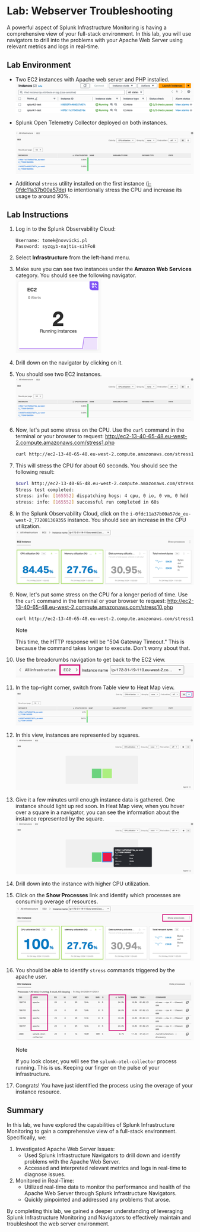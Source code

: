 # Lab: Webserver Troubleshooting 

A powerful aspect of Splunk Infrastructure Monitoring is having a comprehensive view of your full-stack environment. In this lab, you will use navigators to drill into the problems with your Apache Web Server using relevant metrics and logs in real-time.


## Lab Environment

- Two EC2 instances with Apache web server and PHP installed. ![ec2s](ec2s.png)

  

- Splunk Open Telemetry Collector deployed on both instances.

  ![infrastructure](infrastructure.png)	

- Additional `stress` utility installed on the first instance ([i-0fdc11a37b00a57de](https://eu-west-2.console.aws.amazon.com/ec2/home?region=eu-west-2#InstanceDetails:instanceId=i-0fdc11a37b00a57de)) to intentionally stress the CPU and increase its usage to around 90%. 
  
  
  
## Lab Instructions

  1. Log in to the Splunk Observability Cloud: 
     ``` 
     Username: tomek@novvicki.pl
     Password: syzqyb-najtis-sihFo8
     ```
  
     
  
  2. Select **Infrastructure** from the left-hand menu.

     

  3. Make sure you can see two instances under the **Amazon Web Services** category. You should see the following navigator.
     ![navigator](navigator.png)
  
     
  
  4. Drill down on the navigator by clicking on it.
     
  5. You should see two EC2 instances.![infrastructure](infrastructure.png)
  
     
  
  6. Now, let's put some stress on the CPU. Use the `curl` command in the terminal or your browser to request: http://ec2-13-40-65-48.eu-west-2.compute.amazonaws.com/stress1.php
  
     ```sh
     curl http://ec2-13-40-65-48.eu-west-2.compute.amazonaws.com/stress1.php
     ```
  
     
  
  7. This will stress the CPU for about 60 seconds. You should see the following result:
  
     ```sh
     $curl http://ec2-13-40-65-48.eu-west-2.compute.amazonaws.com/stress1.php
     Stress test completed:
     stress: info: [165552] dispatching hogs: 4 cpu, 0 io, 0 vm, 0 hdd
     stress: info: [165552] successful run completed in 60s
     ```
     
    
     
  8. In the Splunk Observability Cloud, click on the `i-0fdc11a37b00a57de_eu-west-2_772081369355` instance. You should see an increase in the CPU utilization.![cpu01](cpu01.png)
  
     
  
  9. Now, let's put some stress on the CPU for a longer period of time. Use the `curl` command in the terminal or your browser to request: http://ec2-13-40-65-48.eu-west-2.compute.amazonaws.com/stress10.php
  
     ```sh
     curl http://ec2-13-40-65-48.eu-west-2.compute.amazonaws.com/stress10.php
     ```
  
     
  
     > [!NOTE]
     >
     > This time, the HTTP response will be "504 Gateway Timeout." This is because the command takes longer to execute. Don't worry about that.

  

  10. Use the breadcrumbs navigation to get back to the EC2 view.![breadcrumbs](breadcrumbs.png)

  

  11. In the top-right corner, switch from Table view to Heat Map view.![table](table.png)
  
  12. In this view, instances are represented by squares. ![heatmap](heatmap.png)
  
      
  
  13. Give it a few minutes until enough instance data is gathered. One instance should light up red soon. In Heat Map view, when you hover over a square in a navigator, you can see the information about the instance represented by the square.![heatmap-red](heatmap-red.png)
  
      
  
  14. Drill down into the instance with higher CPU utilization. 
  
  15. Click on the **Show Processes** link and identify which processes are consuming overage of resources.  ![show-processes](show-processes.png) 
  
      
  
  16. You should be able to identify `stress` commands triggered by the apache user.![processes](processes.png)
  
      
  
      > [!NOTE]
      >
      > If you look closer, you will see the `splunk-otel-collector` process running. This is us. Keeping our finger on the pulse of your infrastructure.
  
      
  
  17. Congrats! You have just identified the process using the overage of your instance resource. 

  

## Summary

In this lab, we have explored the capabilities of Splunk Infrastructure Monitoring to gain a comprehensive view of a full-stack environment. Specifically, we:

1. Investigated Apache Web Server Issues:
   - Used Splunk Infrastructure Navigators to drill down and identify problems with the Apache Web Server.
   - Accessed and interpreted relevant metrics and logs in real-time to diagnose issues.
2. Monitored in Real-Time:
   - Utilized real-time data to monitor the performance and health of the Apache Web Server through Splunk Infrastructure Navigators.
   - Quickly pinpointed and addressed any problems that arose.

By completing this lab, we gained a deeper understanding of leveraging Splunk Infrastructure Monitoring and Navigators to effectively maintain and troubleshoot the web server environment.